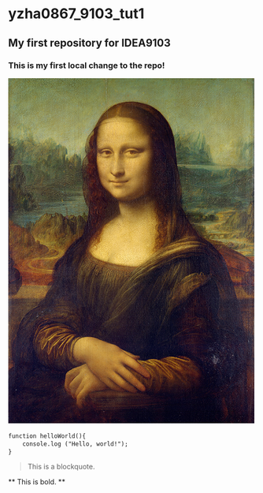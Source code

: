 # yzha0867_9103_tut1

## My first repository for IDEA9103


### This is my first local change to the repo!

![An image of the Mona Lisa](readmeImages/Mona_Lisa_by_Leonardo_da_Vinci_500_x_700.jpg)


```
function helloWorld(){
    console.log ("Hello, world!");
}
```

>This is a blockquote.

** This is bold. **
